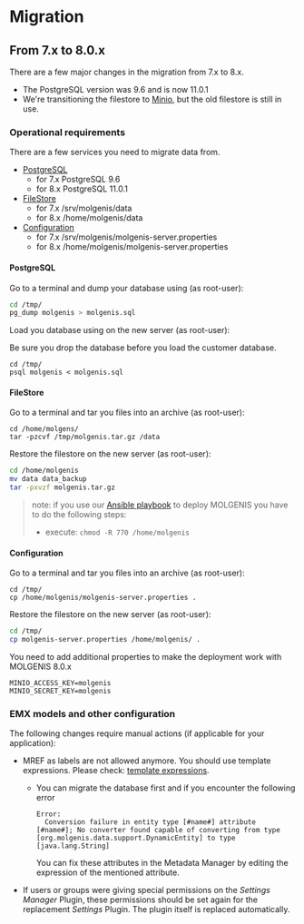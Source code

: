# Migration

## From 7.x to 8.0.x
There are a few major changes in the migration from 7.x to 8.x.
- The PostgreSQL version was 9.6 and is now 11.0.1
- We're transitioning the filestore to [Minio](https://min.io/), but the old filestore is still in use.

### Operational requirements
There are a few services you need to migrate data from.

- [PostgreSQL](#postgresql)
  - for 7.x PostgreSQL 9.6
  - for 8.x PostgreSQL 11.0.1
- [FileStore](#filestore)
  - for 7.x /srv/molgenis/data
  - for 8.x /home/molgenis/data
- [Configuration](#configuration)
  - for 7.x /srv/molgenis/molgenis-server.properties
  - for 8.x /home/molgenis/molgenis-server.properties
  
#### PostgreSQL
Go to a terminal and dump your database using (as root-user):

```bash
cd /tmp/
pg_dump molgenis > molgenis.sql
```

Load you database using on the new server (as root-user):

Be sure you drop the database before you load the customer database.

```
cd /tmp/
psql molgenis < molgenis.sql
```

#### FileStore
Go to a terminal and tar you files into an archive (as root-user):

```
cd /home/molgens/
tar -pzcvf /tmp/molgenis.tar.gz /data
```

Restore the filestore on the new server (as root-user):

```bash
cd /home/molgenis
mv data data_backup
tar -pxvzf molgenis.tar.gz
```

>note: if you use our [Ansible playbook](https://github.com/molgenis/ansible) to deploy MOLGENIS you have to do the following steps:
> - execute: ```chmod -R 770 /home/molgenis```

#### Configuration
Go to a terminal and tar you files into an archive (as root-user):

```
cd /tmp/
cp /home/molgenis/molgenis-server.properties .
```

Restore the filestore on the new server (as root-user):

```bash
cd /tmp/
cp molgenis-server.properties /home/molgenis/ .
```

You need to add additional properties to make the deployment work with MOLGENIS 8.0.x

```
MINIO_ACCESS_KEY=molgenis
MINIO_SECRET_KEY=molgenis
```

### EMX models and other configuration
The following changes require manual actions (if applicable for your application):

- MREF as labels are not allowed anymore. You should use template expressions. Please check: [template expressions](../user_documentation/import-data/ref-emx.md#template).
    - You can migrate the database first and if you encounter the following error 
    
      ```
      Error:
        Conversion failure in entity type [#name#] attribute [#name#]; No converter found capable of converting from type [org.molgenis.data.support.DynamicEntity] to type [java.lang.String]
      ```  
    
      You can fix these attributes in the Metadata Manager by editing the expression of the mentioned attribute.
- If users or groups were giving special permissions on the _Settings Manager_ Plugin, these permissions should be set again for the replacement _Settings_ Plugin. The plugin itself is replaced automatically.
   

